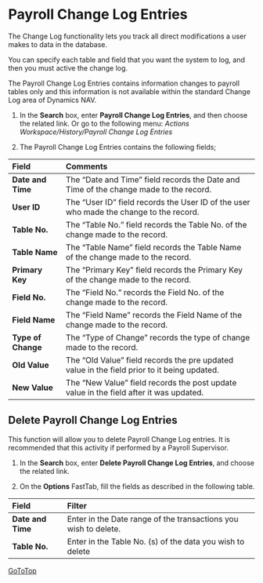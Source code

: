 # Payroll Change Log Entries
The Change Log functionality lets you track all direct modifications a user makes to data in the database.

You can specify each table and field that you want the system to log, and then you must active the change log.

The Payroll Change Log Entries contains information changes to payroll tables only and this information is not available within the standard Change Log area of Dynamics NAV.

1.  In the **Search** box, enter **Payroll Change Log Entries**, and then choose the related link.  Or go to the following menu:
*Actions Workspace/History/Payroll Change Log Entries*
 

2.  The Payroll Change Log Entries contains the following fields;

|Field|	Comments|
| :--- | :--- |
|**Date and Time**|	The “Date and Time” field records the Date and Time of the change made to the record.|
|**User ID**|	The “User ID”  field records the User ID of the user who made the change to the record.|
|**Table No.**|	The “Table No.” field records the Table No. of the change made to the record.|
|**Table Name**|The “Table Name” field records the Table Name of the change made to the record.|
|**Primary Key**|	The “Primary Key” field records the Primary Key of the change made to the record.|
|**Field No.**|	The “Field No.” records the Field No. of the change made to the record.|
|**Field Name**|	The “Field Name” records the Field Name of the change made to the record.|
|**Type of Change**|	The “Type of Change” records the type of change made to the record.|
|**Old Value**	|The “Old Value” field records the pre updated value in the field prior to it being updated.|
|**New Value**	|The “New Value” field records the post update value in the field after it was updated.|


## Delete Payroll Change Log Entries

This function will allow you to delete Payroll Change Log entries.  It is recommended that this activity if performed by a Payroll Supervisor.

1.  In the **Search** box, enter **Delete Payroll Change Log Entries**, and choose the related link.  

2.  On the **Options** FastTab, fill the fields as described in the following table.

|Field|	Filter|
| :--- | :--- |
|**Date and Time**|	Enter in the Date range of the transactions you wish to delete.|
|**Table No.**|	Enter in the Table No. (s) of the data you wish to delete|



[GoToTop](#payroll-change-log-entries)

